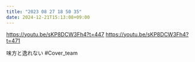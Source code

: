 ```yaml
---
title: "2023 08 27 18 50 35"
date: 2024-12-21T15:13:08+09:00
---
```

https://youtu.be/sKP8DCW3Fh4?t=447
https://youtu.be/sKP8DCW3Fh4?t=471

味方と逸れない
#Cover_team 
